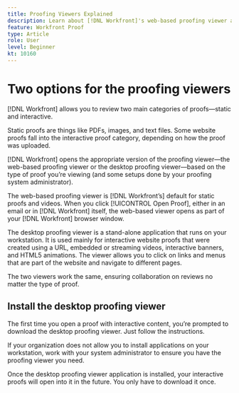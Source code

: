 ```yaml
---
title: Proofing Viewers Explained
description: Learn about [!DNL Workfront]'s web-based proofing viewer and desktop proofing viewer, the difference between the two, and how to access each. 
feature: Workfront Proof
type: Article
role: User
level: Beginner
kt: 10160
---
```


# Two options for the proofing viewers

[!DNL Workfront] allows you to review two main categories of proofs—static and interactive.

Static proofs are things like PDFs, images, and text files. Some website proofs fall into the interactive proof category, depending on how the proof was uploaded.

[!DNL Workfront] opens the appropriate version of the proofing viewer—the web-based proofing viewer or the desktop proofing viewer—based on the type of proof you’re viewing (and some setups done by your proofing system administrator).

The web-based proofing viewer is [!DNL Workfront’s] default for static proofs and videos. When you click [!UICONTROL Open Proof], either in an email or in [!DNL Workfront] itself, the web-based viewer opens as part of your [!DNL Workfront] browser window.

The desktop proofing viewer is a stand-alone application that runs on your workstation. It is used mainly for interactive website proofs that were created using a URL, embedded or streaming videos, interactive banners, and HTML5 animations. The viewer allows you to click on links and menus that are part of the website and navigate to different pages.

The two viewers work the same, ensuring collaboration on reviews no matter the type of proof. 

## Install the desktop proofing viewer

The first time you open a proof with interactive content, you’re prompted to download the desktop proofing viewer. Just follow the instructions.

If your organization does not allow you to install applications on your workstation, work with your system administrator to ensure you have the proofing viewer you need.

Once the desktop proofing viewer application is installed, your interactive proofs will open into it in the future. You only have to download it once.

<!-- 
### Learn more
* Differences between the Web Proofing Viewer and the Desktop Proofing Viewer
* Review an interactive proof
* Install the Desktop Proofing Viewer
* Understand the Desktop Proofing Viewer
* Open proofs in the Desktop Proofing Viewer
* Interactive content proofs
-->
